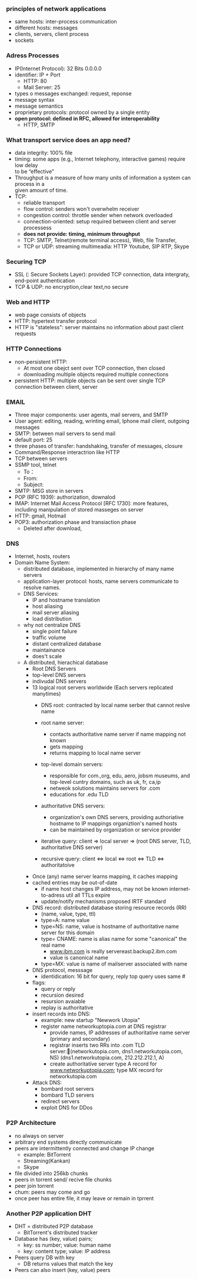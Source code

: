 ### principles of network applications
  - same hosts: inter-process communication 
  - different hosts: messages 
  - clients, servers, client process 
  - sockets 
### Adress Processes 
  - IP(Internet Protocol): 32 Bits 0.0.0.0
  - identifier: IP + Port 
    - HTTP: 80 
    - Mail Server: 25 
  - types o messages exchanged: request, reponse  
  - message syntax 
  - message semantics  
  - proprietary protocols: protocol owned by a single entity 
  - **open protocol: defined in RFC, allowed for interoperability** 
    - HTTP, SMTP

### What transport service does an app need?
  - data integrity: 100% file 
  - timing: some apps (e.g., Internet telephony, interactive games) require low delay  
      to be “effective”
  - Throughput is a measure of how many units of information a system can process in a   
      given amount of time.
  - TCP: 
      - reliable transport 
      - flow control: senders won't overwhelm receiver 
      - congestion control: throttle sender when network overloaded
      - connection-oriented: setup required between client and server processess
      - **does not provide: timing, minimum throughput**
      - TCP: SMTP, Telnet(remote terminal access), Web, file Transfer, 
      - TCP or UDP: streaming multimeadia: HTTP Youtube, SIP RTP, Skype 
 
### Securing TCP 
  - SSL (: Secure Sockets Layer): provided TCP connection, data intergraty, end-point authentication 
  - TCP & UDP: no encryption,clear text,no secure 

### Web and HTTP
  - web page consists of objects
  - HTTP: hypertext transfer protocol 
  - HTTP is "stateless": server maintains no information about past client requests
### HTTP Connections  
  - non-persistent HTTP: 
    - At most one obejct sent over TCP connection, then closed 
    - downloading multiple objects required multiple connections
  - persistent HTTP: multiple objects can be sent over single TCP connection between client, server
  
### EMAIL 
  - Three major components: user agents, mail servers, and SMTP 
  - User agent: editing, reading, wrinting email, Iphone mail client, outgoing messages 
  - SMTP: between mail servers to send mail
  - default port: 25 
  - three phases of transfer: handshaking, transfer of messages, closure 
  - Command/Response interactrion like HTTP 
  - TCP between servers 
  - SSMP tool, telnet 
    - To： 
    - From: 
    - Subject: 
   - SMTP: MSG store in servers 
   - POP (RFC 1939): authorization, downalod
   - IMAP: Internet Mail Access Protocol [RFC 1730]: more features, including manipulation of stored masseges on server
   - HTTP: gmail, Hotmail
   - POP3: authorization phase and transiaction phase 
      - Deleted after download, 
### DNS 
  - Internet, hosts, routers 
  - Domain Name System: 
    - distributed database, implemented in hierarchy of many name servers 
    - application-layer protocol: hosts, name servers communicate to resolve names.
    - DNS Services: 
        - IP and hostname translation 
        - host aliasing 
        - mail server aliasing 
        - load distribution 
     - why not centralize DNS 
        - single point failure 
        -  traffic volume 
        - distant centralized database 
        - maintainance 
        - does't scale 
     - A distributed, hierachical database 
       - Root DNS Servers 
       - top-level DNS servers 
       - indivudal DNS servers 
       - 13 logical root servers worldwide (Each servers replicated manytimes)
          - DNS root: contracted by local name serber that cannot reslve name 
          - root name server: 
            - contacts authoritative name server if name mapping not known
            - gets mapping 
            - returns mapping to local name server 
          - top-level domain servers: 
            - responsible for com.,org, edu, aero, jobsm museums, and top-level 
              cuntry domains, such as uk, fr, ca,ip 
             - netweok solutions maintains servers for .com 
             - educations for .edu TLD 
          - authoritative DNS servers: 
             - organization's own DNS servers, providing authoriative hostname to IP mappings organiztion's named hosts 
             - can be maintained by organization or service provider
             
           - iterative query: client => local server => (root DNS server, TLD, authoritative DNS server)
           - recursive query: client <=> local <=> root <=> TLD <=> authoritatoive 
        - Once (any) name server learns mapping, it caches mapping 
        - cached entries may be out-of-date 
          - if name host changes IP address, may not be known internet-to-adress util all TTLs expire 
          - update/notify mechanisms proposed IRTF standard 
        - DNS record: distributed database storing resource records (RR)
          - (name, value, type, ttl)
          - type=A: name value
          - type=NS: name, value is hostname of authoritative name server for this domain 
          - type= CNAME: name is alias name for some "canonical" the real name 
            - www.ibm.com is really servereast.backup2.ibm.com
            - value is canonical name
          - type=MX: value is name of mailserver associated with name 
        - DNS protocol, messsage 
          - identidication: 16 bit for query, reply top query uses same # 
        - flags: 
          - query or reply 
          - recursion desired 
          - resursion avaiable 
          - replay is authoritative 
        - insert records into DNS: 
          - example: new startup "Newwork Utopia"
          - register name networkuptopia.com at DNS registrar 
            - provide names, IP addresses of authoritative name server (primary and secondary)
            - registrar inserts two RRs into .com TLD server:(networkutopia.com, dns1.networkutopia.com, NS) (dns1.networkutopia.com, 212.212.212.1, A)
            - create authoritative server type A record for www.networkuptopia.com; type MX record for networkutopia.com
        - Attack DNS: 
          - bombard root servers 
          - bombard TLD servers 
          - redirect servers
          - exploit DNS for DDos 
        
### P2P Architecture 
  - no always on server 
  - arbitrary end systems directly communicate 
  - peers are intermittently connected and change IP change 
    - example: BitTorrent 
    - Streaming(Kankan)
    - Skype
  - file divided into 256kb chunks 
  - peers in torrent send/ recive file chunks 
  - peer join torrent 
  - chum: peers may come and go 
  - once peer has entire file, it may leave or remain in tprrent 

### Another P2P application DHT 
  - DHT  = distributed P2P database
    - BitTorrent's distributed tracker
  - Database has (key, value) pairs; 
    - key: ss number; value: human name
    - key: content type; value: IP address
  - Peers query DB with key
      - DB returns values that match the key
  - Peers can also insert (key, value) peers


   
  
  
  
  
  
  
  
  
  
  
  
  
  
  
  
  
  
  
  
  
  
  
  
  
  
  
  
  
  

